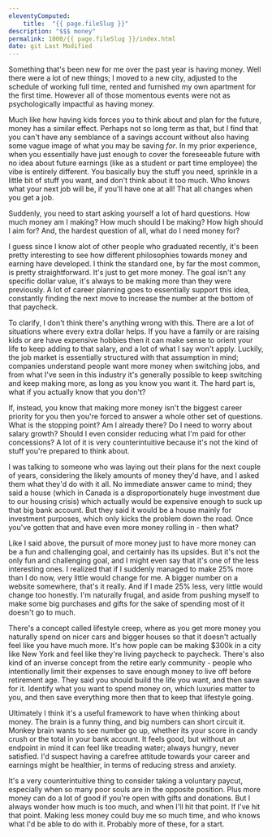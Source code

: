 ```yaml
---
eleventyComputed:
    title:  "{{ page.fileSlug }}"
description: "$$$ money"
permalink: 1000/{{ page.fileSlug }}/index.html
date: git Last Modified
---
```


Something that's been new for me over the past year is having money. Well there were a lot of new things; I moved to a new city, adjusted to the schedule of working full time, rented and furnished my own apartment for the first time. However all of those momentous events were not as psychologically impactful as having money.

Much like how having kids forces you to think about and plan for the future, money has a similar effect. Perhaps not so long term as that, but I find that you can't have any semblance of a savings account without also having some vague image of what you may be saving _for_. In my prior experience, when you essentially have just enough to cover the foreseeable future with no idea about future earnings (like as a student or part time employee) the vibe is entirely different. You basically buy the stuff you need, sprinkle in a little bit of stuff you want, and don't think about it too much. Who knows what your next job will be, if you'll have one at all! That all changes when you get a job.

Suddenly, you need to start asking yourself a lot of hard questions. How much money am I making? How much should I be making? How high should I aim for? And, the hardest question of all, what do I need money for?

I guess since I know alot of other people who graduated recently, it's been pretty interesting to see how different philosophies towards money and earning have developed. I think the standard one, by far the most common, is pretty straightforward. It's just to get more money. The goal isn't any specific dollar value, it's always to be making more than they were previously. A lot of career planning goes to essentially support this idea, constantly finding the next move to increase the number at the bottom of that paycheck.

To clarify, I don't think there's anything wrong with this. There are a lot of situations where every extra dollar helps. If you have a family or are raising kids or are have expensive hobbies then it can make sense to orient your life to keep adding to that salary, and a lot of what I say won't apply. Luckily, the job market is essentially structured with that assumption in mind; companies understand people want more money when switching jobs, and from what I've seen in this industry it's generally possible to keep switching and keep making more, as long as you know you want it. The hard part is, what if you actually know that you don't?

If, instead, you know that making more money isn't the biggest career priority for you then you're forced to answer a whole other set of questions. What is the stopping point? Am I already there? Do I need to worry about salary growth? Should I even consider reducing what I'm paid for other concessions? A lot of it is very counterintuitive because it's not the kind of stuff you're prepared to think about.

I was talking to someone who was laying out their plans for the next couple of years, considering the likely amounts of money they'd have, and I asked them what they'd do with it all. No immediate answer came to mind; they said a house (which in Canada is a disproportionately huge investment due to our housing crisis) which actually would be expensive enough to suck up that big bank account. But they said it would be a house mainly for investment purposes, which only kicks the problem down the road. Once you've gotten that and have even more money rolling in - then what?

Like I said above, the pursuit of more money just to have more money can be a fun and challenging goal, and certainly has its upsides. But it's not the only fun and challenging goal, and I might even say that it's one of the less interesting ones. I realized that if I suddenly managed to make 25% more than I do now, very little would change for me. A bigger number on a website somewhere, that's it really. And if I made 25% less, very little would change too honestly. I'm naturally frugal, and aside from pushing myself to make some big purchases and gifts for the sake of spending most of it doesn't go to much.

There's a concept called lifestyle creep, where as you get more money you naturally spend on nicer cars and bigger houses so that it doesn't actually feel like you have much more. It's how pople can be making $300k in a city like New York and feel like they're living paycheck to paycheck. There's also kind of an inverse concept from the retire early community - people who intentionally limit their expenses to save enough money to live off before retirement age. They said you should build the life you want, and then save for it. Identify what you want to spend money on, which luxuries matter to you, and then save everything more then that to keep that lifestyle going.

Ultimately I think it's a useful framework to have when thinking about money. The brain is a funny thing, and big numbers can short circuit it. Monkey brain wants to see number go up, whether its your score in candy crush or the total in your bank account. It feels good, but without an endpoint in mind it can feel like treading water; always hungry, never satisfied. I'd suspect having a carefree attitude towards your career and earnings might be healthier, in terms of reducing stress and anxiety.

It's a very counterintuitive thing to consider taking a voluntary paycut, especially when so many poor souls are in the opposite position. Plus more money can do a lot of good if you're open with gifts and donations. But I always wonder how much is too much, and when I'll hit that point. If I've hit that point. Making less money could buy me so much time, and who knows what I'd be able to do with it. Probably more of these, for a start.